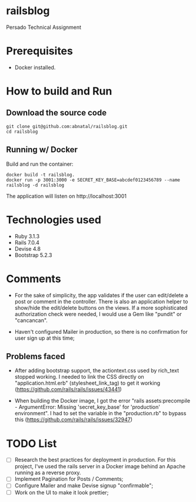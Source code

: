# railsblog
Persado Technical Assignment

# Prerequisites
- Docker installed.

# How to build and Run

## Download the source code
```
git clone git@github.com:abnatal/railsblog.git
cd railsblog
```

## Running w/ Docker

Build and run the container:
```
docker build -t railsblog.
docker run -p 3001:3000 -e SECRET_KEY_BASE=abcdef0123456789 --name railsblog -d railsblog
```
The application will listen on http://localhost:3001

# Technologies used
- Ruby 3.1.3
- Rails 7.0.4
- Devise 4.8
- Bootstrap 5.2.3

# Comments
- For the sake of simplicity, the app validates if the user can edit/delete a post or comment in the controller. There is also an application helper to show/hide the edit/delete buttons on the views. If a more sophisticated authorization check were needed, I would use a Gem like "pundit" or "cancancan".

- Haven't configured Mailer in production, so there is no confirmation for user sign up at this time;

## Problems faced
- After adding bootstrap support, the actiontext.css used by rich_text stopped working. I needed to link the CSS directly on "application.html.erb" (stylesheet_link_tag) to get it working (https://github.com/rails/rails/issues/43441)

- When building the Docker image, I got the error "rails assets:precompile - ArgumentError: Missing 'secret_key_base' for 'production' environment". I had to set the variable in the "production.rb" to bypass this (https://github.com/rails/rails/issues/32947)

# TODO List
- [ ] Research the best practices for deployment in production. For this project, I've used the rails server in a Docker image behind an Apache running as a reverse proxy.
- [ ] Implement Pagination for Posts / Comments;
- [ ] Configure Mailer and make Devise signup "confirmable";
- [ ] Work on the UI to make it look prettier;
